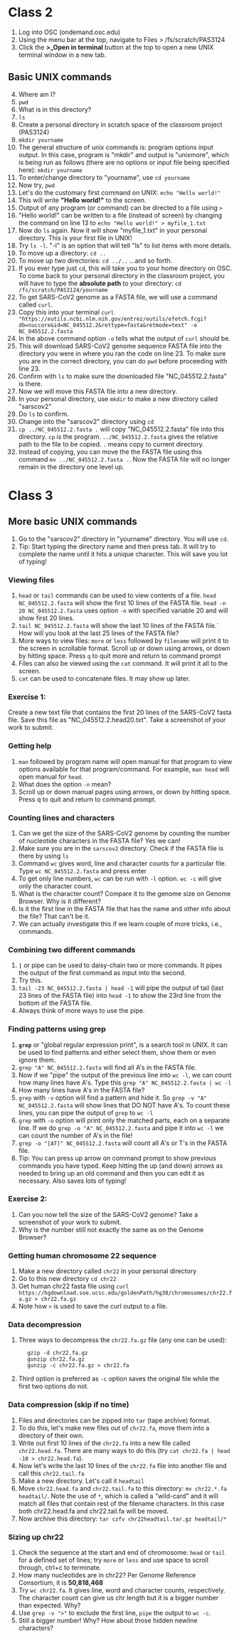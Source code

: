 # Class 2 
1. Log into OSC (ondemand.osc.edu)
2. Using the menu bar at the top, navigate to Files > /fs/scratch/PAS3124
3. Click the **>_Open in terminal** button at the top to open a new UNIX terminal window in a new tab.

## Basic UNIX commands
4. Where am I?
5. `pwd`
6. What is in this directory?
7. `ls`
8. Create a personal directory in scratch space of the classroom project (PAS3124) 
9. `mkdir yourname`
10. The general structure of unix commands is: program options input output. In this case, program is "mkdir" and output is "unixmore", which is being run as follows (there are no options or input file being specified here):
`mkdir yourname`
11. To enter/change directory to "yourname", use `cd yourname`
12. Now try, `pwd`
13. Let's do the customary first command on UNIX: `echo "Hello world!"`
14. This will write **"Hello world!"** to the screen.
15. Output of any program (or command) can be directed to a file using `>`
16. "Hello world!" can be written to a file (instead of screen) by changing the command on line 13 to `echo "Hello world!" > myfile_1.txt`
17. Now do `ls` again. Now it will show "myfile_1.txt" in your personal directory. This is your first file in UNIX!
18. Try `ls -l`. "-l" is an option that will tell "ls" to list items with more details.
19. To move up a directory: `cd ..`
20. To move up two directories: `cd ../..` ...and so forth.
21. If you ever type just `cd`, this will take you to your home directory on OSC. To come back to your personal directory in the classroom project, you will have to type the **absolute path** to your directory: `cd /fs/scratch/PAS3124/yourname`
22. To get SARS-CoV2 genome as a FASTA file, we will use a command called `curl`.
23. Copy this into your terminal `curl "https://eutils.ncbi.nlm.nih.gov/entrez/eutils/efetch.fcgi?db=nuccore&id=NC_045512.2&rettype=fasta&retmode=text" -o NC_045512.2.fasta`
24. In the above command option `-o` tells what the output of `curl` should be.
25. This will download SARS-CoV2 genome sequence FASTA file into the directory you were in where you ran the code on line 23. To make sure you are in the correct directory, you can do `pwd` before proceeding with line 23.
26. Confirm with `ls` to make sure the downloaded file "NC_045512.2.fasta" is there.
27. Now we will move this FASTA file into a new directory.
28. In your personal directory, use `mkdir` to make a new directory called "sarscov2"
29. Do `ls` to confirm.
30. Change into the "sarscov2" directory using `cd`
31. `cp ../NC_045512.2.fasta .` will copy "NC_045512.2.fasta" file into this directory. `cp` is the program. `../NC_045512.2.fasta` gives the relative path to the file to be copied. `.` means copy to current directory.
32. Instead of copying, you can move the the FASTA file using this command `mv ../NC_045512.2.fasta .`. Now the FASTA file will no longer remain in the directory one level up.

# Class 3
## More basic UNIX commands
1. Go to the "sarscov2" directory in "yourname" directory. You will use `cd`.
2. Tip: Start typing the directory name and then press tab. It will try to complete the name until it hits a unique character. This will save you lot of typing!

### Viewing files
1. `head` or `tail` commands can be used to view contents of a file. `head NC_045512.2.fasta` will show the first 10 lines of the FASTA file. `head -n 20 NC_045512.2.fasta` uses option `-n` with specified variable 20 and will show first 20 lines.
2. `tail NC_045512.2.fasta` will show the last 10 lines of the FASTA file.` How will you look at the last 25 lines of the FASTA file?
3. More ways to view files: `more` or `less` followed by `filename` will print it to the screen in scrollable format. Scroll up or down using arrows, or down by hitting space. Press `q` to quit more and return to command prompt
4. Files can also be viewed using the `cat` command. It will print it all to the screen.
5. `cat` can be used to concatenate files. It may show up later.

### Exercise 1:
Create a new text file that contains the first 20 lines of the SARS-CoV2 fasta file. Save this file as "NC_045512.2.head20.txt". Take a screenshot of your work to submit.

### Getting help
1. `man` followed by program name will open manual for that program to  view options available for that program/command. For example, `man head` will open manual for `head`.
2. What does the option `-n` mean?
3. Scroll up or down manual pages using arrows, or down by hitting space. Press q to quit and return to command prompt.

### Counting lines and characters
1. Can we get the size of the SARS-CoV2 genome by counting the number of nucleotide characters in the FASTA file? Yes we can!
2. Make sure you are in the `sarscov2` directory. Check if the FASTA file is there by using `ls`
3. Command `wc` gives word, line and character counts for a particular file. Type `wc NC_045512.2.fasta` and press enter
4. To get only line numbers, `wc` can be run with `-l` option. `wc -c` will give only the character count.
5. What is the character count? Compare it to the genome size on Genome Browser. Why is it different?
6. Is it the first line in the FASTA file that has the name and other info about the file? That can't be it.
7. We can actually investigate this if we learn couple of more tricks, i.e., commands.

### Combining two different commands
1. **`|`** or pipe can be used to daisy-chain two or more commands. It pipes the output of the first command as input into the second.
2. Try this.
3. `tail -23 NC_045512.2.fasta | head -1` will pipe the output of tail (last 23 lines of the FASTA file) into `head -1` to show the 23rd line from the bottom of the FASTA file.
4. Always think of more ways to use the pipe.

### Finding patterns using grep
1. **`grep`** or "global regular expression print", is a search tool in UNIX. It can be used to find patterns and either select them, show them or even ignore them.
2. `grep "A" NC_045512.2.fasta` will find all A's in the FASTA file.
3. Now if we "pipe" the output of the previous line into `wc -l`, we can count how many lines have A's. Type this `grep "A" NC_045512.2.fasta | wc -l`
4. How many lines have A's in the FASTA file?
5. `grep` with `-v` option will find a pattern and hide it. So `grep -v "A" NC_045512.2.fasta` will show lines that DO NOT have A's. To count these lines, you can pipe the output of `grep` to `wc -l`
6. `grep` with `-o` option will print only the matched parts, each on a separate line. If we do `grep -o "A" NC_045512.2.fasta` and pipe it into `wc -l` we can count the number of A's in the file!
7. `grep -o "[AT]" NC_045512.2.fasta` will count all A's or T's in the FASTA file.
8. Tip: You can press up arrow on command prompt to show previous commands you have typed. Keep hitting the up (and down) arrows as needed to bring up an old command and then you can edit it as necessary. Also saves lots of typing! 

### Exercise 2: 
1. Can you now tell the size of the SARS-CoV2 genome? Take a screenshot of your work to submit.
2. Why is the number still not exactly the same as on the Genome Browser?

### Getting human chromosome 22 sequence
1. Make a new directory called `chr22` in your personal directory 
2. Go to this new directory `cd chr22`
3. Get human chr22 fasta file using `curl https://hgdownload.soe.ucsc.edu/goldenPath/hg38/chromosomes/chr22.fa.gz > chr22.fa.gz`
4. Note how `>` is used to save the curl output to a file.

### Data decompression
1. Three ways to decompress the `chr22.fa.gz` file (any one can be used):
   
```
      gzip -d chr22.fa.gz
      gunzip chr22.fa.gz
      gunzip -c chr22.fa.gz > chr22.fa
```
2. Third option is preferred as `-c` option saves the original file while the first two options do not.
    
### Data compression (skip if no time)
1. Files and directories can be zipped into `tar` (tape archive) format.
2. To do this, let's make new files out of `chr22.fa`, move them into a directory of their own.
3. Write out first 10 lines of the `chr22.fa` into a new file called `chr22.head.fa`. There are many ways to do this (try `cat chr22.fa | head -10 > chr22.head.fa`).
4. Now let's write the last 10 lines of the `chr22.fa` file into another file and call this `chr22.tail.fa`
5. Make a new directory. Let's call it `headtail`
6. Move `chr22.head.fa` and `chr22.tail.fa` to this directory: `mv chr22.*.fa headtail/`. Note the use of `*`, which is called a "wild-card" and it will match all files that contain rest of the filename characters. In this case both chr22.head.fa and chr22.tail.fa will be moved.
7. Now archive this directory: `tar czfv chr22headtail.tar.gz headtail/*`

### Sizing up chr22
1. Check the sequence at the start and end of chromosome: `head` or `tail` for a defined set of lines; try `more` or `less` and use space to scroll through, ctrl+c to terminate.
2. How many nucleotides are in chr22? Per Genome Reference Consortium, it is **50,818,468**
3. Try `wc chr22.fa`. It gives line, word and character counts, respectively. The character count can give us chr length but it is a bigger number than expected. Why?
4. Use `grep -v ">"` to exclude the first line, `pipe` the output to `wc -c`.
5. Still a bigger number! Why? How about those hidden newline characters?
